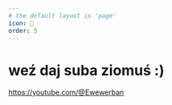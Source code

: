 ```yaml
---
# the default layout is 'page'
icon: 🫵
order: 5
---
```

# weź daj suba ziomuś :)
https://youtube.com/@Ewewerban
